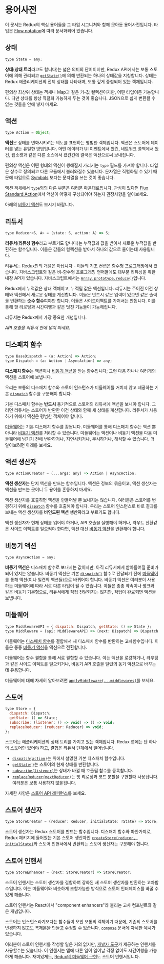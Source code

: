 # 용어사전

이 문서는 Redux의 핵심 용어들을 그 타입 시그니처와 함께 모아둔 용어사전입니다. 타입은 [Flow notation](http://flowtype.org/docs/quick-reference.html)에 따라 문서화되어 있습니다.

## 상태

```js
type State = any;
```

**상태**(**상태 트리**라고도 합니다)는 넓은 의미의 단어이지만, Redux API에서는 보통 스토어에 의해 관리되고 [`getState()`](api/Store.md#getState)에 의해 반환되는 하나의 상태값을 지칭합니다. 상태는 Redux 애플리케이션의 전체 상태를 나타내며, 보통 깊게 중첩되어 있는 객체입니다.

편의상 최상위 상태는 객체나 Map과 같은 키-값 컬렉션이지만, 어떤 타입이든 가능합니다. 다만 상태를 항상 직렬화 가능하게 두는 것이 좋습니다. JSON으로 쉽게 변환될 수 없는 것들을 안에 넣지 마세요.

## 액션

```js
type Action = Object;
```

**액션**은 상태를 변화시키려는 의도를 표현하는 평범한 객체입니다. 액션은 스토어에 데이터를 넣는 유일한 방법입니다. 어떤 데이터가 UI 이벤트에서 왔건, 네트워크 콜백에서 왔건, 웹소캣과 같은 다른 소스에서 왔건간에 결국은 액션으로써 보내집니다.

편의상 액션은 어떤 형태의 액션이 행해질지 가리키는 `type` 필드를 가져야 합니다. 타입은 상수로 정의되고 다른 모듈에서 불러와질수 있습니다. 문자열은 직렬화될 수 있기 때문에 타입으로 [Symbols](https://developer.mozilla.org/en/docs/Web/JavaScript/Reference/Global_Objects/Symbol) 보다는 문자열을 쓰는 것이 좋습니다.

액션 객체에서 `type`외의 다른 부분은 여러분 마음대로입니다. 관심이 있다면 [Flux Standard Action](https://github.com/acdlite/flux-standard-action)에서 액션이 어떻게 구성되어야 하는지 권장사항을 알아보세요.

아래의 [비동기 액션](#비동기-액션)도 보시기 바랍니다.

## 리듀서

```js
type Reducer<S, A> = (state: S, action: A) => S;
```

**리듀서**(**리듀싱 함수**라고 부르기도 합니다)는 누적값과 값을 받아서 새로운 누적값을 반환하는 함수입니다. 이들은 값들의 컬렉션을 받아서 하나의 값으로 줄이는데 사용됩니다.

리듀서는 Redux만의 개념은 아닙니다 - 이들의 기초 컨셉은 함수형 프로그래밍에서 왔습니다. 자바스크립트와 같은 비-함수형 프로그래밍 언어들에도 대부분 리듀싱을 위한 내장 API가 있습니다. 자바스크립트에서는 [`Array.prototype.reduce()`](https://developer.mozilla.org/en-US/docs/Web/JavaScript/Reference/Global_Objects/Array/Reduce)입니다.

Redux에서 누적값은 상태 객체이고, 누적될 값은 액션입니다. 리듀서는 주어진 이전 상태와 액션에서 새로운 상태를 계산합니다. 이들은 반드시 같은 입력이 있으면 같은 출력을 반환하는 **순수 함수**여야만 합니다. 이들은 사이드이펙트를 가져서는 안됩니다. 이를 통해 핫 리로딩과 시간여행과 같은 멋진 기능들이 가능해집니다.

리듀서는 Redux에서 가장 중요한 개념입니다.

*API 호출을 리듀서 안에 넣지 마세요.*

## 디스패치 함수

```js
type BaseDispatch = (a: Action) => Action;
type Dispatch = (a: Action | AsyncAction) => any;
```

**디스패치 함수**는 액션이나 [비동기 액션](#비동기-액션)을 받는 함수입니다; 그런 다음 하나나 여러개의 액션을 스토어에 보냅니다.

우리는 보통의 디스패치 함수와 스토어 인스턴스가 미들웨어를 거치지 않고 제공하는 기본 [`dispatch`](api/Store.md#dispatch) 함수를 구분해야 합니다.

기본 디스패치 함수는 **반드시** 동기적으로 스토어의 리듀서에 액션을 보내야 합니다. 그러면 리듀서는 스토어가 반환한 이전 상태와 함께 새 상태를 계산합니다. 리듀서가 사용하기 위해서 액션은 평범한 객체여야 합니다.

[미들웨어](#미들웨어)는 기본 디스패치 함수를 감쌉니다. 미들웨어를 통해 디스패치 함수는 액션 뿐 아니라 [비동기 액션](#비동기-액션)를 처리할 수 있습니다. 미들웨어는 액션이나 비동기 액션을 다음 미들웨어에 넘기기 전에 변환하거나, 지연시키거나, 무시하거나, 해석할 수 있습니다. 더 알아보려면 아래를 보세요.

## 액션 생산자

```js
type ActionCreator = (...args: any) => Action | AsyncAction;
```

**액션 생산자**는 단지 액션을 만드는 함수입니다. 액션은 정보의 묶음이고, 액션 생산자는 액션을 만드는 곳이니 두 용어를 혼동하지 마세요.

액션 생산자를 호출하면 액션을 만들어낼 뿐 보내지는 않습니다. 여러분은 스토어를 변경하기 위해 [`dispatch`](api/Store.md#dispatch) 함수를 호출해야 합니다. 우리는 스토어 인스턴스로 바로 결과를 보내는 액션 생산자를 **바인드된 액션 생산자**라고 부르기도 합니다.

액션 생산자가 현재 상태를 읽어야 하거나, API 호출을 실행해야 하거나, 라우트 전환같은 사이드 이펙트를 일으켜야 한다면, 액션 대신 [비동기 액션](#비동기-액션)을 반환해야 합니다.

## 비동기 액션

```js
type AsyncAction = any;
```

**비동기 액션**은 디스패치 함수로 보내지는 값이지만, 아직 리듀서에게 받아들여질 준비가 되어 있지는 않습니다. 비동기 액션은 기본 [`dispatch()`](api/Store.md#dispatch) 함수로 전달되기 전에 [미들웨어](#미들웨어)를 통해 액션(이나 일련의 액션들)으로 바뀌어야 합니다. 비동기 액션은 여러분이 사용하는 미들웨어에 따라 서로 다른 타입이 될 수 있습니다. 이들은 종종 약속이나 썽크와 같은 비동기 기본형으로, 리듀서에게 직접 전달되지는 않지만, 작업이 완료되면 액션을 보냅니다. 

## 미들웨어

```js
type MiddlewareAPI = { dispatch: Dispatch, getState: () => State };
type Middleware = (api: MiddlewareAPI) => (next: Dispatch) => Dispatch;
```

미들웨어는 [디스패치 함수](#디스패치-함수)를 결합해서 새 디스패치 함수를 반환하는 고차함수입니다. 이들은 종종 [비동기 액션](#비동기-액션)을 액션으로 전환합니다.

미들웨어는 함수 결합을 통해 서로 결합할 수 있습니다. 이는 액션을 로깅하거나, 라우팅과 같은 사이드 이펙트를 일으키거나, 비동기 API 호출을 일련의 동기 액션으로 바꾸는데 유용합니다.

미들웨어에 대해 자세히 알아보려면 [`applyMiddleware(...middlewares)`](./api/applyMiddleware.md)를 보세요.

## 스토어

```js
type Store = {
  dispatch: Dispatch;
  getState: () => State;
  subscribe: (listener: () => void) => () => void;
  replaceReducer: (reducer: Reducer) => void;
};
```

스토어는 애플리케이션의 상태 트리를 가지고 있는 객체입니다. 
Redux 앱에는 단 하나의 스토어만 있어야 하고, 결합은 리듀서 단계에서 일어납니다.

- [`dispatch(action)`](api/Store.md#dispatch)는 위에서 설명한 기본 디스패치 함수입니다.
- [`getState()`](api/Store.md#getState)는 스토어의 현재 상태를 반환합니다.
- [`subscribe(listener)`](api/Store.md#subscribe)는 상태가 바뀔 때 호출될 함수를 등록합니다.
- [`replaceReducer(nextReducer)`](api/Store.md#replaceReducer)는 핫 리로딩과 코드 분할을 구현할때 사용됩니다. 여러분은 보통 사용하지 않을겁니다.

자세한 사항은 [스토어 API 레퍼런스](api/Store.md#dispatch)를 보세요.

## 스토어 생산자

```js
type StoreCreator = (reducer: Reducer, initialState: ?State) => Store;
```

스토어 생산자는 Redux 스토어를 만드는 함수입니다. 디스패치 함수와 마찬가지로, Redux 패키지에 들어있는 기본 스토어 생산자인 [`createStore(reducer, initialState)`](api/createStore.md)와 스토어 인핸서에서 반환되는 스토어 생산자는 구분해야 합니다.

## 스토어 인핸서

```js
type StoreEnhancer = (next: StoreCreator) => StoreCreator;
```

스토어 인핸서는 스토어 생산자를 결합하여 강화된 새 스토어 생산자를 반환하는 고차함수입니다. 이는 미들웨어와 비슷하게 조합가능한 방식으로 스토어 인터페이스를 바꿀 수 있게 해줍니다.

스토어 인핸서는 React에서 "component enhancers"라 불리는 고차 컴포넌트와 같은 개념입니다.

스토어는 인스턴스라기보다는 함수들이 모인 보통의 객체이기 때문에, 기존의 스토어를 변경하지 않고도 복제본을 만들고 수정할 수 있습니다. [`compose`](api/compose.md) 문서에 자세한 예시가 있습니다.

여러분이 스토어 인핸서를 작성할 일은 거의 없지만, [개발자 도구](https://github.com/gaearon/redux-devtools)가 제공하는 인핸서를 사용할수는 있습니다. 이 인핸서는 앱에 다른 일이 일어날 걱정 없이도 시간여행을 가능하게 해줍니다. 재미있게도, [Redux의 미들웨어 구현](api/applyMiddleware.md)도 스토어 인핸서입니다.
